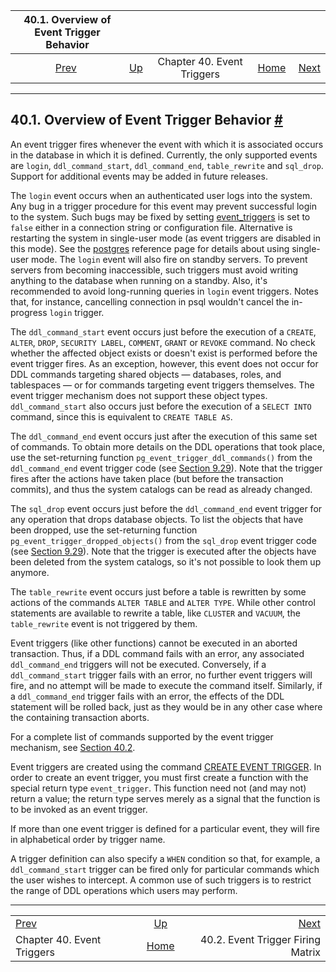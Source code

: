 

|          40.1. Overview of Event Trigger Behavior         |                                                        |                            |                                                       |                                                                        |
| :-------------------------------------------------------: | :----------------------------------------------------- | :------------------------: | ----------------------------------------------------: | ---------------------------------------------------------------------: |
| [Prev](event-triggers.html "Chapter 40. Event Triggers")  | [Up](event-triggers.html "Chapter 40. Event Triggers") | Chapter 40. Event Triggers | [Home](index.html "PostgreSQL 17devel Documentation") |  [Next](event-trigger-matrix.html "40.2. Event Trigger Firing Matrix") |

***

## 40.1. Overview of Event Trigger Behavior [#](#EVENT-TRIGGER-DEFINITION)

An event trigger fires whenever the event with which it is associated occurs in the database in which it is defined. Currently, the only supported events are `login`, `ddl_command_start`, `ddl_command_end`, `table_rewrite` and `sql_drop`. Support for additional events may be added in future releases.

The `login` event occurs when an authenticated user logs into the system. Any bug in a trigger procedure for this event may prevent successful login to the system. Such bugs may be fixed by setting [event\_triggers](runtime-config-client.html#GUC-EVENT-TRIGGERS) is set to `false` either in a connection string or configuration file. Alternative is restarting the system in single-user mode (as event triggers are disabled in this mode). See the [postgres](app-postgres.html "postgres") reference page for details about using single-user mode. The `login` event will also fire on standby servers. To prevent servers from becoming inaccessible, such triggers must avoid writing anything to the database when running on a standby. Also, it's recommended to avoid long-running queries in `login` event triggers. Notes that, for instance, cancelling connection in psql wouldn't cancel the in-progress `login` trigger.

The `ddl_command_start` event occurs just before the execution of a `CREATE`, `ALTER`, `DROP`, `SECURITY LABEL`, `COMMENT`, `GRANT` or `REVOKE` command. No check whether the affected object exists or doesn't exist is performed before the event trigger fires. As an exception, however, this event does not occur for DDL commands targeting shared objects — databases, roles, and tablespaces — or for commands targeting event triggers themselves. The event trigger mechanism does not support these object types. `ddl_command_start` also occurs just before the execution of a `SELECT INTO` command, since this is equivalent to `CREATE TABLE AS`.

The `ddl_command_end` event occurs just after the execution of this same set of commands. To obtain more details on the DDL operations that took place, use the set-returning function `pg_event_trigger_ddl_commands()` from the `ddl_command_end` event trigger code (see [Section 9.29](functions-event-triggers.html "9.29. Event Trigger Functions")). Note that the trigger fires after the actions have taken place (but before the transaction commits), and thus the system catalogs can be read as already changed.

The `sql_drop` event occurs just before the `ddl_command_end` event trigger for any operation that drops database objects. To list the objects that have been dropped, use the set-returning function `pg_event_trigger_dropped_objects()` from the `sql_drop` event trigger code (see [Section 9.29](functions-event-triggers.html "9.29. Event Trigger Functions")). Note that the trigger is executed after the objects have been deleted from the system catalogs, so it's not possible to look them up anymore.

The `table_rewrite` event occurs just before a table is rewritten by some actions of the commands `ALTER TABLE` and `ALTER TYPE`. While other control statements are available to rewrite a table, like `CLUSTER` and `VACUUM`, the `table_rewrite` event is not triggered by them.

Event triggers (like other functions) cannot be executed in an aborted transaction. Thus, if a DDL command fails with an error, any associated `ddl_command_end` triggers will not be executed. Conversely, if a `ddl_command_start` trigger fails with an error, no further event triggers will fire, and no attempt will be made to execute the command itself. Similarly, if a `ddl_command_end` trigger fails with an error, the effects of the DDL statement will be rolled back, just as they would be in any other case where the containing transaction aborts.

For a complete list of commands supported by the event trigger mechanism, see [Section 40.2](event-trigger-matrix.html "40.2. Event Trigger Firing Matrix").

Event triggers are created using the command [CREATE EVENT TRIGGER](sql-createeventtrigger.html "CREATE EVENT TRIGGER"). In order to create an event trigger, you must first create a function with the special return type `event_trigger`. This function need not (and may not) return a value; the return type serves merely as a signal that the function is to be invoked as an event trigger.

If more than one event trigger is defined for a particular event, they will fire in alphabetical order by trigger name.

A trigger definition can also specify a `WHEN` condition so that, for example, a `ddl_command_start` trigger can be fired only for particular commands which the user wishes to intercept. A common use of such triggers is to restrict the range of DDL operations which users may perform.

***

|                                                           |                                                        |                                                                        |
| :-------------------------------------------------------- | :----------------------------------------------------: | ---------------------------------------------------------------------: |
| [Prev](event-triggers.html "Chapter 40. Event Triggers")  | [Up](event-triggers.html "Chapter 40. Event Triggers") |  [Next](event-trigger-matrix.html "40.2. Event Trigger Firing Matrix") |
| Chapter 40. Event Triggers                                |  [Home](index.html "PostgreSQL 17devel Documentation") |                                      40.2. Event Trigger Firing Matrix |
